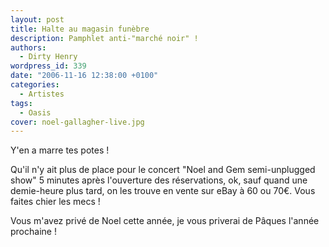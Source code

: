 ```yaml
---
layout: post
title: Halte au magasin funèbre
description: Pamphlet anti-"marché noir" !
authors:
  - Dirty Henry
wordpress_id: 339
date: "2006-11-16 12:38:00 +0100"
categories:
  - Artistes
tags:
  - Oasis
cover: noel-gallagher-live.jpg
---
```


Y'en a marre tes potes !

Qu'il n'y ait plus de place pour le concert "Noel and Gem semi-unplugged show" 5
minutes après l'ouverture des réservations, ok, sauf quand une demie-heure plus
tard, on les trouve en vente sur eBay à 60 ou 70€. Vous faites chier les mecs !

Vous m'avez privé de Noel cette année, je vous priverai de Pâques l'année
prochaine !

